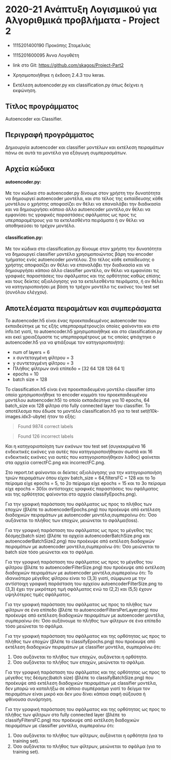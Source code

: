 # 2020-21 Ανάπτυξη Λογισμικού για Αλγοριθμικά προβλήματα - Project 2

* 1115201400190  Προκόπης Σταμελιάς
* 1115201600095  Άννα Λογοθέτη

* link στο Git: https://github.com/skagos/Project-Part2

* Χρησιμοποιήθηκε η έκδοση 2.4.3 του keras.

* Εκτέλεση autoencoder.py και classification.py όπως δείχνει η εκφώνηση.

## Τίτλος προγράμματος

Autoencoder και Classifier.

## Περιγραφή προγράμματος

Δημιουργία autoencoder και classifier μοντέλων και εκτέλεση πειραμάτων πάνω σε αυτά τα μοντέλα για εξάγωγη συμπερασμάτων.

## Αρχεία κώδικα

#### autoencoder.py:
Με τον κώδικα στο autoencoder.py δίνουμε στον χρήστη την δυνατότητα να δημιουργεί autoencoder μοντέλα, και στο τέλος της εκπαίδευσης κάθε μοντέλου ο χρήστης αποφασίζει αν θέλει να επαναλάβει την διαδικασία και να δημιουργήσει κάποιο άλλο autoencoder μοντέλο,αν θέλει να εμφανίσει τις γραφικές παραστάσεις σφάλματος ως προς τις υπερπαραμέτρους για τα εκτελεσθέντα πειράματα ή αν θέλει να αποθηκεύσει το τρέχον μοντέλο.

#### classification.py:
Με τον κώδικα στο classification.py δίνουμε στον χρήστη την δυνατότητα να δημιουργεί classifier μοντέλα χρησιμοποιώντας βάρη του encoder τμήματος ενός autoencoder μοντέλου. Στο τέλος κάθε εκπαίδευσης ο χρήστης αποφασίζει αν θέλει να επαναλάβει την διαδικασία και να δημιουργήσει κάποιο άλλο classifier μοντέλο, αν θέλει να εμφανίσει τις γραφικές παραστάσεις του σφάλματος και της ορθότητας καθώς επίσης και τους δείκτες αξιολόγησης για τα εκτελεσθέντα πειράματα, ή αν θέλει να κατηγοριοποιήσει με βάση το τρέχον μοντέλο τις εικόνες του test set (συνόλου ελέγχου).


## Αποτελέσματα πειραμάτων και συμπεράσματα

Το autoencoder.h5 είναι ένας προεκπαιδευμένος autoencoder που εκπαιδεύτηκε με τις εξής υπερπαραμέτρους(οι οποίες φαίνονται και στο info.txt γιατί, το autoencoder.h5 χρησιμοποιήθηκε και στο classification.py και εκεί χρειαζόμαστε τις υπερπαραμέτρους με τις οποίες φτιάχτηκε ο autoencoder.h5 για να φτιάξουμε τον κατηγοριοποιήτη):
* num of layers = 6
* x συντεταγμένη φίλτρου = 3
* y συντεταγμένη φίλτρου = 3
* Πλήθος φίλτρων ανά επίπεδο = [32 64 128 128 64 1]
* epochs = 10
* batch size = 128

Το classification.h5 είναι ένα προεκπαιδευμένο μοντέλο classifier (στο οποίο χρησιμοποιήθηκε το encoder κομμάτι του προεκπαιδευμένου μοντέλου autoencoder.h5) το οποίο εκπαιδεύτηκε για 10 epochs, 64 batch_size και 128 φίλτρα στο fully connected layer του classifier. Το αποτέλεσμα που έδωσε το μοντέλο classification.h5 για το test set(t10k-images.idx3-ubyte) ήταν το εξής:

> Found 9874 correct labels

> Found 126 incorrect labels

Και η κατηγοριοποίηση των εικόνων του test set (συγκεκριμένα 16 ενδεικτικές εικόνες για αυτές που κατηγοριοποιήθηκαν σωστά και 16 ενδεικτικές εικόνες για αυτές που κατηγοριοποιήθηκαν λάθος) φαίνεται στα αρχεία correctFC.png και incorrectFC.png.

Στο report.txt φαίνονται οι δείκτες αξιολόγησης για την κατηγοριοποιήση τριών πειραμάτων όπου είχαν batch_size = 64,filtersFC = 128 και το 1ο πείραμα είχε epochs = 5, το 2ο πείραμα είχε epochs = 15 και το 3ο πείραμα είχε epochs = 30(οι αντίστοιχες γραφικές παραστάσεις του σφάλματος και της ορθότητας φαίνονται στο αρχείο classifyEpochs.png).

Για την γραφική παράσταση του σφάλματος ως προς το πλήθος των εποχών (βλέπε το autoencoderEpochs.png) που προέκυψε από εκτέλεση διαδοχικών πειραμάτων με autoencoder μοντέλα,συμπεραίνω ότι:
Όσο αυξάνεται το πλήθος των εποχών, μειώνεται το σφάλμα(loss).

Για την γραφική παράσταση του σφάλματος ως προς το μέγεθος της δέσμης(batch size) (βλέπε τα αρχεία autoencoderBatchSize.png και autoencoderBatchSize2.png) που προέκυψε από εκτέλεση διαδοχικών πειραμάτων με autoencoder μοντέλα,συμπεραίνω ότι:
Όσο μειώνεται το batch size τόσο μειώνεται και το σφάλμα.

Για την γραφική παράσταση του σφάλματος ως προς το μέγεθος του φίλτρου (βλέπε το autoencoderFilterSize.png) που προέκυψε από εκτέλεση διαδοχικών πειραμάτων με autoencoder μοντέλα,συμπεραίνω ότι:
Το ιδανικότερο μέγεθος φίλτρου είναι το (3,3) γιατί, σύμφωνα με την αντίστοιχη γραφική παράσταση του αρχείου autoencoderFilterSize.png το (3,3) έχει την μικρότερη τιμή σφάλματος ενώ τα (2,2) και (5,5) έχουν υψηλότερες τιμές σφάλματος.

Για την γραφική παράσταση του σφάλματος ως προς το πλήθος των φίλτρων σε ένα επίπεδο (βλέπε το autoencoderFiltersPerLayer.png) που προέκυψε από εκτέλεση διαδοχικών πειραμάτων με autoencoder μοντέλα, συμπεραίνω ότι:
Όσο αυξάνουμε το πλήθος των φίλτρων σε ένα επίπεδο τόσο μειώνεται το σφάλμα.

Για την γραφική παράσταση του σφάλματος και της ορθότητας ως προς το πλήθος των εποχών (βλέπε το classifyEpochs.png) που προέκυψε από εκτέλεση διαδοχικών πειραμάτων με classifier μοντέλα, συμπεραίνω ότι:
1. Όσο αυξάνεται το πλήθος των εποχών, αυξάνεται η ορθότητα.
2. Όσο αυξάνεται το πλήθος των εποχών, μειώνεται το σφάλμα.

Για την γραφική παράσταση του σφάλματος και της ορθότητας ως προς το μέγεθος της δέσμης(batch size) (βλέπε το classifyBatchSize.png) που προέκυψε από εκτέλεση διαδοχικών πειραμάτων με classifier μοντέλα, δεν μπορώ να καταλήξω σε κάποιο συμπέρασμα γιατί το δείγμα τον πειραμάτων είναι μικρό και δεν μου δίνει κάποια σαφή αύξουσα ή φθίνουσα συνάρτηση.

Για την γραφική παράσταση του σφάλματος και της ορθότητας ως προς το πλήθος των φίλτρων στο fully connected layer (βλέπε το classifyFiltersFC.png) που προέκυψε από εκτέλεση διαδοχικών πειραμάτων με classifier μοντέλα, συμπεραίνω ότι:
1. Όσο αυξάνεται το πλήθος των φίλτρων, αυξάνεται η ορθότητα (για το training set).
2. Όσο αυξάνεται το πλήθος των φίλτρων, μειώνεται το σφάλμα (για το training set).
